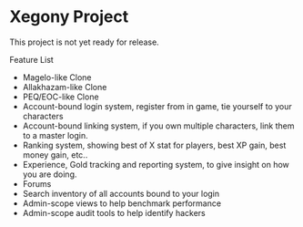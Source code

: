 # Xegony Project

This project is not yet ready for release.

Feature List
* Magelo-like Clone
* Allakhazam-like Clone
* PEQ/EOC-like Clone
* Account-bound login system, register from in game, tie yourself to your characters
* Account-bound linking system, if you own multiple characters, link them to a master login.
* Ranking system, showing best of X stat for players, best XP gain, best money gain, etc..
* Experience, Gold tracking and reporting system, to give insight on how you are doing.
* Forums
* Search inventory of all accounts bound to your login
* Admin-scope views to help benchmark performance
* Admin-scope audit tools to help identify hackers